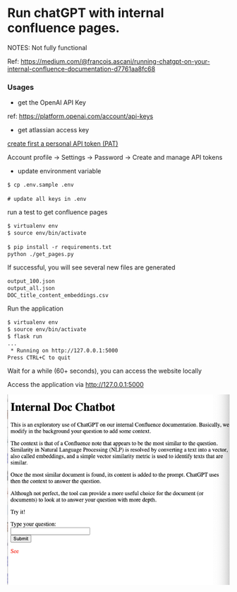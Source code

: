 # Run chatGPT with internal confluence pages.

NOTES: Not fully functional

Ref: https://medium.com/@francois.ascani/running-chatgpt-on-your-internal-confluence-documentation-d7761aa8fc68 

### Usages

* get the OpenAI API Key

ref: https://platform.openai.com/account/api-keys

* get atlassian access key

[create first a personal API token (PAT)](https://confluence.atlassian.com/enterprise/using-personal-access-tokens-1026032365.html)

Account profile -> Settings -> Password -> Create and manage API tokens

* update environment variable

```
$ cp .env.sample .env

# update all keys in .env
```

run a test to get confluence pages
```
$ virtualenv env
$ source env/bin/activate

$ pip install -r requirements.txt
python ./get_pages.py
```
If successful, you will see several new files are generated

```
output_100.json
output_all.json
DOC_title_content_embeddings.csv
```

Run the application
```
$ virtualenv env
$ source env/bin/activate
$ flask run
...
 * Running on http://127.0.0.1:5000
Press CTRL+C to quit
```

Wait for a while (60+ seconds), you can access the website locally

Access the application via http://127.0.0.1:5000

![index](images/index.png)
